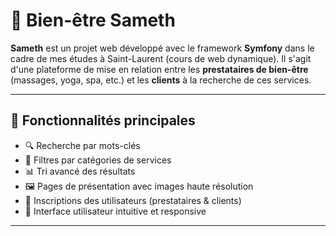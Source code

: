 # 🌿 Bien-être Sameth

**Sameth** est un projet web développé avec le framework **Symfony** dans le cadre de mes études à Saint-Laurent (cours de web dynamique). Il s'agit d'une plateforme de mise en relation entre les **prestataires de bien-être** (massages, yoga, spa, etc.) et les **clients** à la recherche de ces services.

---
## 🚀 Fonctionnalités principales

- 🔍 Recherche par mots-clés
- 🧘 Filtres par catégories de services
- 📊 Tri avancé des résultats
- 🖼️ Pages de présentation avec images haute résolution
- 📝 Inscriptions des utilisateurs (prestataires & clients)
- 📱 Interface utilisateur intuitive et responsive

---
